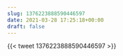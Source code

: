 ```yaml
---
slug: 1376223888590446597
date: 2021-03-28 17:25:18+00:00
draft: false
---
```


{{< tweet 1376223888590446597 >}}
